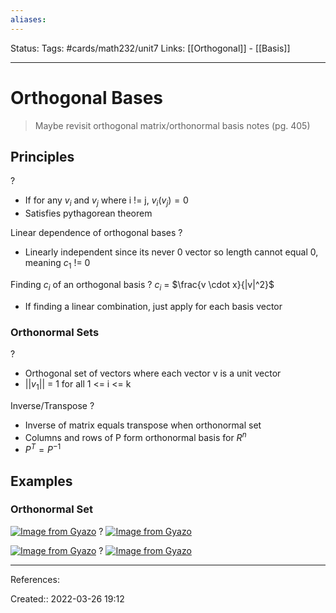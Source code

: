 ```yaml
---
aliases:
---
```

Status:
Tags: #cards/math232/unit7
Links: [[Orthogonal]] - [[Basis]]
___

# Orthogonal Bases
> Maybe revisit orthogonal matrix/orthonormal basis notes (pg. 405)

## Principles
?
- If for any $v_i$ and $v_j$ where i != j, $v_i (v_j) = 0$
- Satisfies pythagorean theorem

Linear dependence of orthogonal bases
?
- Linearly independent since its never 0 vector so length cannot equal 0, meaning $c_1$ != 0



Finding $c_i$ of an orthogonal basis
?
$c_i$ = $\frac{v \cdot x}{|v|^2}$
- If finding a linear combination, just apply for each basis vector

### Orthonormal Sets
?
- Orthogonal set of vectors where each vector v is a unit vector
- $||v_1||$ = 1 for all 1 <= i <= k

Inverse/Transpose
?
- Inverse of matrix equals transpose when orthonormal set
- Columns and rows of P form orthonormal basis for $R^n$
- $P^T = P^{-1}$

## Examples
### Orthonormal Set
[![Image from Gyazo](https://i.gyazo.com/cfc78e8cb275208c601523de6e1b84d6.png)](https://gyazo.com/cfc78e8cb275208c601523de6e1b84d6)
?
[![Image from Gyazo](https://i.gyazo.com/7e82680a5fa32fbe81ee8394894c0cd6.png)](https://gyazo.com/7e82680a5fa32fbe81ee8394894c0cd6)


[![Image from Gyazo](https://i.gyazo.com/179bce27b4726080b5f9ff8cf5d06949.png)](https://gyazo.com/179bce27b4726080b5f9ff8cf5d06949)
?
[![Image from Gyazo](https://i.gyazo.com/b31e5e6c2cd6d3fec40f44389f865ff5.png)](https://gyazo.com/b31e5e6c2cd6d3fec40f44389f865ff5)

___
References:

Created:: 2022-03-26 19:12
